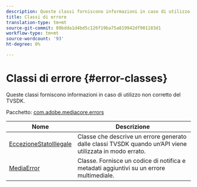 ```yaml
---
description: Queste classi forniscono informazioni in caso di utilizzo non corretto del TVSDK.
title: Classi di errore
translation-type: tm+mt
source-git-commit: 89bdda1d4bd5c126f19ba75a819942df901183d1
workflow-type: tm+mt
source-wordcount: '93'
ht-degree: 0%

---
```



# Classi di errore {#error-classes}

Queste classi forniscono informazioni in caso di utilizzo non corretto del TVSDK.

Pacchetto: [com.adobe.mediacore.errors](https://help.adobe.com/en_US/primetime/api/psdk/asdoc-dhls_1.4/com/adobe/mediacore/errors/package-detail.html)

| Nome | Descrizione |
|---|---|
| [EccezioneStatoIllegale](https://help.adobe.com/en_US/primetime/api/psdk/asdoc-dhls_1.4/com/adobe/mediacore/errors/IllegalStateException.html) | Classe che descrive un errore generato dalle classi TVSDK quando un’API viene utilizzata in modo errato. |
| [MediaError](https://help.adobe.com/en_US/primetime/api/psdk/asdoc-dhls_1.4/com/adobe/mediacore/errors/MediaError.html) | Classe. Fornisce un codice di notifica e metadati aggiuntivi su un errore multimediale. |

